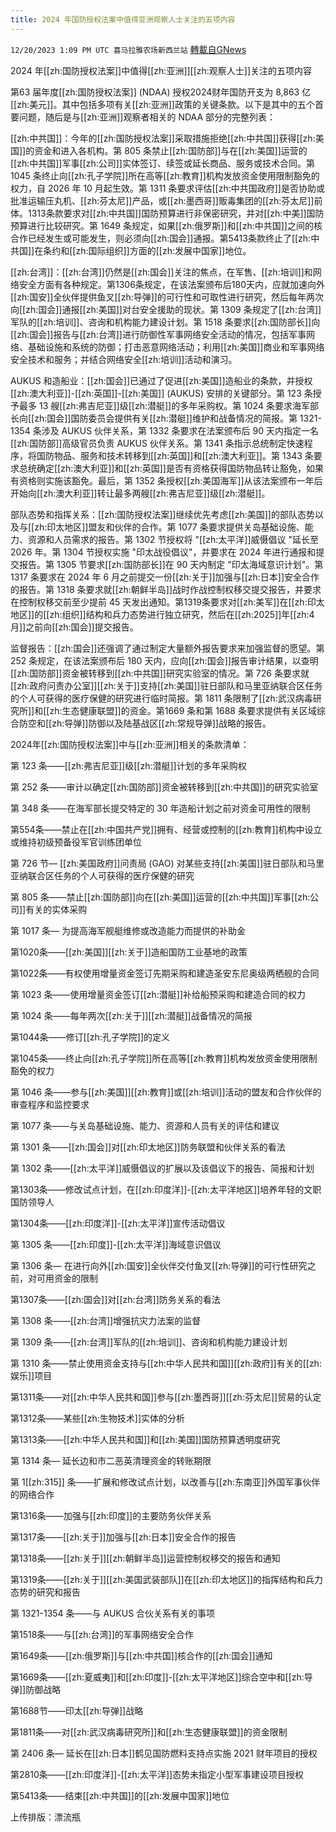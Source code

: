 ```yaml
---
title: 2024 年国防授权法案中值得亚洲观察人士关注的五项内容
---
```

`12/20/2023 1:09 PM UTC 喜马拉雅农场新西兰站` [轉載自GNews](https://gnews.org/articles/2132712)

2024 年[[zh:国防授权法案]]中值得[[zh:亚洲]][[zh:观察人士]]关注的五项内容

第63 届年度[[zh:国防授权法案]] (NDAA) 授权2024财年国防开支为 8,863 亿[[zh:美元]]。其中包括多项有关[[zh:亚洲]]政策的关键条款。以下是其中的五个首要问题，随后是与[[zh:亚洲]]观察者相关的 NDAA 部分的完整列表：

[[zh:中共国]]：今年的[[zh:国防授权法案]]采取措施拒绝[[zh:中共国]]获得[[zh:美国]]的资金和进入各机构。第 805 条禁止[[zh:国防部]]与在[[zh:美国]]运营的[[zh:中共国]]军事[[zh:公司]]实体签订、续签或延长商品、服务或技术合同。第 1045 条终止向[[zh:孔子学院]]所在高等[[zh:教育]]机构发放资金使用限制豁免的权力，自 2026 年 10 月起生效。第 1311 条要求评估[[zh:中共国政府]]是否协助或批准运输压丸机、[[zh:芬太尼]]产品，或[[zh:墨西哥]]贩毒集团的[[zh:芬太尼]]前体。1313条款要求对[[zh:中共国]]国防预算进行非保密研究，并对[[zh:中美]]国防预算进行比较研究。第 1649 条规定，如果[[zh:俄罗斯]]和[[zh:中共国]]之间的核合作已经发生或可能发生，则必须向[[zh:国会]]通报。第5413条款终止了[[zh:中共国]]在条约和[[zh:国际组织]]方面的[[zh:发展中国家]]地位。

[[zh:台湾]]：[[zh:台湾]]仍然是[[zh:国会]]关注的焦点，在军售、[[zh:培训]]和网络安全方面有各种规定。第1306条规定，在该法案颁布后180天内，应就加速向外[[zh:国安]]全伙伴提供鱼叉[[zh:导弹]]的可行性和可取性进行研究，然后每年两次向[[zh:国会]]通报[[zh:美国]]对台安全援助的现状。第 1309 条规定了[[zh:台湾]]军队的[[zh:培训]]、咨询和机构能力建设计划。第 1518 条要求[[zh:国防部长]]向[[zh:国会]]报告与[[zh:台湾]]进行防御性军事网络安全活动的情况，包括军事网络、基础设施和系统的防御；打击恶意网络活动；利用[[zh:美国]]商业和军事网络安全技术和服务；并结合网络安全[[zh:培训]]活动和演习。

AUKUS 和造船业：[[zh:国会]]已通过了促进[[zh:美国]]造船业的条款，并授权[[zh:澳大利亚]]\-[[zh:英国]]\-[[zh:美国]] (AUKUS) 安排的关键部分。第 123 条授予最多 13 艘[[zh:弗吉尼亚]]级[[zh:潜艇]]的多年采购权。第 1024 条要求海军部长向[[zh:国会]]国防委员会提供有关[[zh:潜艇]]维护和战备情况的简报。第 1321-1354 条涉及 AUKUS 伙伴关系，第 1332 条要求在法案颁布后 90 天内指定一名[[zh:国防部]]高级官员负责 AUKUS 伙伴关系。第 1341 条指示总统制定快速程序，将国防物品、服务和技术转移到[[zh:英国]]和[[zh:澳大利亚]]。第 1343 条要求总统确定[[zh:澳大利亚]]和[[zh:英国]]是否有资格获得国防物品转让豁免，如果有资格则实施该豁免。最后，第 1352 条授权[[zh:美国海军]]从该法案颁布一年后开始向[[zh:澳大利亚]]转让最多两艘[[zh:弗吉尼亚]]级[[zh:潜艇]]。

部队态势和指挥关系：[[zh:国防授权法案]]继续优先考虑[[zh:美国]]的部队态势以及与[[zh:印太地区]]盟友和伙伴的合作。第 1077 条要求提供关岛基础设施、能力、资源和人员需求的报告。第 1302 节授权将 "[[zh:太平洋]]威慑倡议 "延长至 2026 年。第 1304 节授权实施 "印太战役倡议"，并要求在 2024 年进行通报和提交报告。第 1305 节要求[[zh:国防部长]]在 90 天内制定 "印太海域意识计划"。第 1317 条要求在 2024 年 6 月之前提交一份[[zh:关于]]加强与[[zh:日本]]安全合作的报告。第 1318 条要求就[[zh:朝鲜半岛]]战时作战控制权移交提交报告，并要求在控制权移交前至少提前 45 天发出通知。第1319条要求对[[zh:美军]]在[[zh:印太地区]]的[[zh:组织]]结构和兵力态势进行独立研究，然后在[[zh:2025]]年[[zh:4月]]之前向[[zh:国会]]提交报告。

监督报告：[[zh:国会]]还强调了通过制定大量额外报告要求来加强监督的愿望。第 252 条规定，在该法案颁布后 180 天内，应向[[zh:国会]]报告审计结果，以查明[[zh:国防部]]资金被转移到[[zh:中共国]]研究实验室的情况。第 726 条要求就[[zh:政府问责办公室]][[zh:关于]]支持[[zh:美国]]驻日部队和马里亚纳联合区任务的个人可获得的医疗保健的研究进行临时简报。第 1811 条限制了[[zh:武汉病毒研究所]]和[[zh:生态健康联盟]]的资金。第1669 条和第 1688 条要求提供有关区域综合防空和[[zh:导弹]]防御以及陆基战区[[zh:常规导弹]]战略的报告。

2024年[[zh:国防授权法案]]中与[[zh:亚洲]]相关的条款清单：

第 123 条——[[zh:弗吉尼亚]]级[[zh:潜艇]]计划的多年采购权

第 252 条——审计以确定[[zh:国防部]]资金被转移到[[zh:中共国]]的研究实验室

第 348 条——在海军部长提交特定的 30 年造船计划之前对资金可用性的限制

第554条——禁止在[[zh:中国共产党]]拥有、经营或控制的[[zh:教育]]机构中设立或维持初级预备役军官训练团单位

第 726 节— [[zh:美国政府]]问责局 (GAO) 对某些支持[[zh:美国]]驻日部队和马里亚纳联合区任务的个人可获得的医疗保健的研究

第 805 条——禁止[[zh:国防部]]向在[[zh:美国]]运营的[[zh:中共国]]军事[[zh:公司]]有关的实体采购

第 1017 条— 为提高海军舰艇维修或改造能力而提供的补助金

第1020条——[[zh:美国]][[zh:关于]]造船国防工业基地的政策

第1022条——有权使用增量资金签订先期采购和建造圣安东尼奥级两栖舰的合同

第 1023 条——使用增量资金签订[[zh:潜艇]]补给船预采购和建造合同的权力

第 1024 条——每年两次[[zh:关于]][[zh:潜艇]]战备情况的简报

第1044条——修订[[zh:孔子学院]]的定义

第1045条——终止向[[zh:孔子学院]]所在高等[[zh:教育]]机构发放资金使用限制豁免的权力

第 1046 条——参与[[zh:美国]][[zh:教育]]或[[zh:培训]]活动的盟友和合作伙伴的审查程序和监控要求

第 1077 条——与关岛基础设施、能力、资源和人员有关的评估和建议

第 1301 条——[[zh:国会]]对[[zh:印太地区]]防务联盟和伙伴关系的看法

第 1302 条——[[zh:太平洋]]威慑倡议的扩展以及该倡议下的报告、简报和计划

第1303条——修改试点计划，在[[zh:印度洋]]\-[[zh:太平洋地区]]培养年轻的文职国防领导人

第1304条——[[zh:印度洋]]\-[[zh:太平洋]]宣传活动倡议

第 1305 条——[[zh:印度]]\-[[zh:太平洋]]海域意识倡议

第 1306 条— 在进行向外[[zh:国安]]全伙伴交付鱼叉[[zh:导弹]]的可行性研究之前，对可用资金的限制

第1307条——[[zh:国会]]对[[zh:台湾]]防务关系的看法

第 1308 条——[[zh:台湾]]增强抗灾力法案的监督

第 1309 条——[[zh:台湾]]军队的[[zh:培训]]、咨询和机构能力建设计划

第 1310 条——禁止使用资金支持与[[zh:中华人民共和国]][[zh:政府]]有关的[[zh:娱乐]]项目

第1311条——对[[zh:中华人民共和国]]参与[[zh:墨西哥]][[zh:芬太尼]]贸易的认定

第1312条——某些[[zh:生物技术]]实体的分析

第1313条——[[zh:中华人民共和国]]和[[zh:美国]]国防预算透明度研究

第 1314 条— 延长边和市二恶英清理资金的转账期限

第 1[[zh:315]] 条——扩展和修改试点计划，以改善与[[zh:东南亚]]外国军事伙伴的网络合作

第1316条——加强与[[zh:印度]]的主要防务伙伴关系

第1317条——[[zh:关于]]加强与[[zh:日本]]安全合作的报告

第1318条——[[zh:关于]][[zh:朝鲜半岛]]运营控制权移交的报告和通知

第1319条——[[zh:关于]][[zh:美国武装部队]]在[[zh:印太地区]]的指挥结构和兵力态势的研究和报告

第 1321-1354 条——与 AUKUS 合伙关系有关的事项

第1518条——与[[zh:台湾]]的军事网络安全合作

第1649条——[[zh:俄罗斯]]与[[zh:中共国]]核合作的[[zh:国会]]通知

第1669条——[[zh:夏威夷]]和[[zh:印度]]\-[[zh:太平洋地区]]综合空中和[[zh:导弹]]防御战略

第1688节——印太[[zh:导弹]]战略

第1811条——对[[zh:武汉病毒研究所]]和[[zh:生态健康联盟]]的资金限制

第 2406 条— 延长在[[zh:日本]]鹤见国防燃料支持点实施 2021 财年项目的授权

第2810条——[[zh:印度洋]]\-[[zh:太平洋]]态势未指定小型军事建设项目授权

第5413条——结束[[zh:中共国]]的[[zh:发展中国家]]地位

上传排版：漂流瓶
